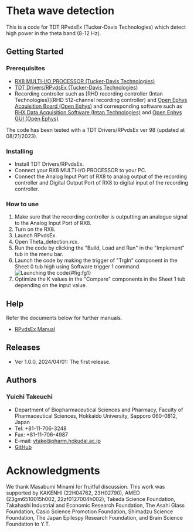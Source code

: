 # Theta wave detection
This is a code for TDT RPvdsEx (Tucker-Davis Technologies) which detect high power in the theta band (8-12 Hz).


## Getting Started

### Prerequisites
- [RX8 MULTI-I/O PROCESSOR (Tucker-Davis Technologies)](http://www.ni.com/data-acquisition/)
- [TDT Drivers/RPvdsEx (Tucker-Davis Technologies)](https://www.tdt.com/support/downloads/)
- Recording controller such as [RHD recording controller (Intan Technologies)](RHD 512-channel recording controller) and [Open Ephys Acquisition Board (Open Ephys)](https://open-ephys.org/acq-board) and corresponding software such as [RHX Data Acquisition Software (Intan Technologies)](https://intantech.com/downloads.html?tabSelect=Software) and [Open Ephys GUI (Open Ephys)](https://open-ephys.org/gui)

The code has been tested with a TDT Drivers/RPvdsEx ver 98 (updated at 08/21/2023).

### Installing
* Install TDT Drivers/RPvdsEx.
* Connect your RX8 MULTI-I/O PROCESSOR to your PC.
* Connect the Analog Input Port of RX8 to analog output of the recording controller and Digital Output Port of RX8 to digital input of the recording controller.

### How to use
1. Make sure that the recording controller is outputting an analogue signal to the Analog Input Port of RX8.
2. Turn on the RX8.
3. Launch RPvdsEx.
4. Open Theta_detection.rcx.
5. Run the code by clicking the "Build, Load and Run" in the "Implement" tub in the menu bar.
6. Launch the code by making the trigger of "TrgIn" component in the Sheet 0 tub high using Software trigger 1 command.
![Launching the code](\tdt_launch_code.png){#fig:fg1}
7. Optimize the K values in the "Compare" components in the Sheet 1 tub depending on the input value.

## Help
Refer the documents below for further manuals.
- [RPvdsEx Manual](https://www.tdt.com/files/manuals/RPvdsEx_Manual.pdf)

## Releases
* Ver 1.0.0, 2024/04/01: The first release.

## Authors
### Yuichi Takeuchi
- Department of Biopharmaceutical Sciences and Pharmacy, Faculty of Pharmaceutical Sciences, Hokkaido University, Sapporo 060-0812, Japan
- Tel: +81-11-706-3248
- Fax: +81-11-706-4987
- E-mail: ytake@pharm.hokudai.ac.jp
- [GitHub](https://github.com/yuichi-takeuchi)

# Acknowledgments
We thank Masabumi Minami for fruitful discussion.
This work was supported by KAKENHI (22H04762, 23H02790), AMED (23gm6510015h002, 22zf0127004h002), Takeda Science Foundation, Takahashi Industrial and Economic Research Foundation, The Asahi Glass Foundation, Casio Science Promotion Foundation, Shimadzu Science Foundation, The Japan Epilespy Research Foundation, and Brain Science Foundation to Y.T.
